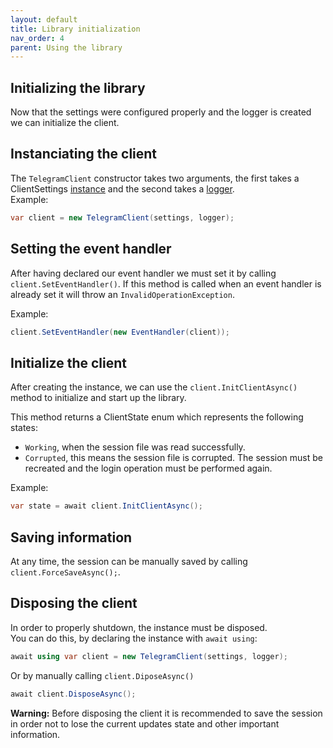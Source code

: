 ```yaml
---
layout: default
title: Library initialization
nav_order: 4
parent: Using the library
---
```

## Initializing the library
Now that the settings were configured properly and the logger is created we can initialize the client.

## Instanciating the client
The `TelegramClient` constructor takes two arguments, the first takes a ClientSettings [instance](../configuration/library_configuration.md) and the second takes a [logger](../configuration/logger_configuration.md).\
Example:
```cs
var client = new TelegramClient(settings, logger);
```

## Setting the event handler
After having declared our event handler we must set it by calling `client.SetEventHandler()`. If this method is called when an event handler is already set it will throw an `InvalidOperationException`.

Example:
```cs
client.SetEventHandler(new EventHandler(client));
```

## Initialize the client
After creating the instance, we can use the `client.InitClientAsync()` method to initialize and start up the library.

This method returns a ClientState enum which represents the following states:
- `Working`, when the session file was read successfully.
- `Corrupted`, this means the session file is corrupted. The session must be recreated and the login operation must be performed again.

Example:
```cs
var state = await client.InitClientAsync();
```

## Saving information
At any time, the session can be manually saved by calling `client.ForceSaveAsync();`. 

## Disposing the client
In order to properly shutdown, the instance must be disposed.\
You can do this, by declaring the instance with `await using`:
```cs
await using var client = new TelegramClient(settings, logger);
```
Or by manually calling `client.DiposeAsync()`
```cs
await client.DisposeAsync();
```
<div class="warning">
<p><b>Warning:</b> Before disposing the client it is recommended to save the session in order not to lose the current updates state and other important information.</p>
